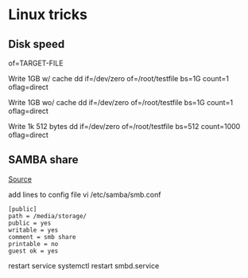 Linux tricks
============

Disk speed
----------

of=TARGET-FILE

Write 1GB w/ cache
    dd if=/dev/zero of=/root/testfile bs=1G count=1 oflag=direct

Write 1GB wo/ cache
    dd if=/dev/zero of=/root/testfile bs=1G count=1 oflag=direct

Write 1k 512 bytes
    dd if=/dev/zero of=/root/testfile bs=512 count=1000 oflag=direct

SAMBA share
-----------

[Source](http://archive.is/ZHuFF)

add lines to config file
    vi /etc/samba/smb.conf

    [public]
    path = /media/storage/ 
    public = yes
    writable = yes
    comment = smb share
    printable = no
    guest ok = yes

restart service
    systemctl restart smbd.service

